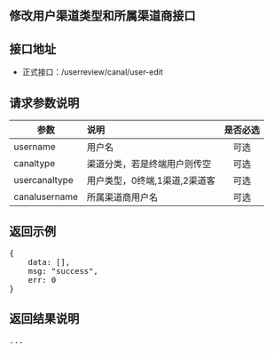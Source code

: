 修改用户渠道类型和所属渠道商接口
----------

接口地址
----------
  * 正式接口：/userreview/canal/user-edit

请求参数说明
----------
|  参数         |说明          |是否必选|
| ------------- |:-------------|:-----:|
| username            | 用户名 |可选    |
| canaltype           | 渠道分类，若是终端用户则传空 | 可选    |
| usercanaltype       | 用户类型，0终端,1渠道,2渠道客 |可选    |
| canalusername       | 所属渠道商用户名 |可选    |
返回示例
----------
<pre>
{
    data: [],
    msg: "success",
    err: 0
}
</pre>

返回结果说明
----------
<pre>
...
</pre>